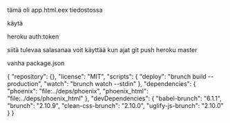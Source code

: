 


<script src="<%= static_path(@conn, "/js/app.js") %>"></script>
tämä oli app.html.eex tiedostossa


käytä

heroku auth:token

siitä tulevaa salasanaa voit käyttää kun ajat
git push heroku master


vanha package.json

{
  "repository": {},
  "license": "MIT",
  "scripts": {
    "deploy": "brunch build --production",
    "watch": "brunch watch --stdin"
  },
  "dependencies": {
    "phoenix": "file:../deps/phoenix",
    "phoenix_html": "file:../deps/phoenix_html"
  },
  "devDependencies": {
    "babel-brunch": "6.1.1",
    "brunch": "2.10.9",
    "clean-css-brunch": "2.10.0",
    "uglify-js-brunch": "2.10.0"
  }
}
